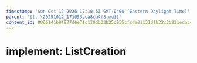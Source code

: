 ```yaml
---
timestamp: 'Sun Oct 12 2025 17:10:53 GMT-0400 (Eastern Daylight Time)'
parent: '[[..\20251012_171053.ca8ca4f8.md]]'
content_id: 0066141b9f877d6e71c130db32b25d955cfcda01131dfb32c3b821edac4694bf
---
```


# implement: ListCreation
